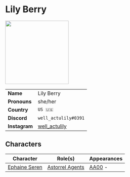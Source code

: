 # Lily Berry

<img src="https://cdn.discordapp.com/avatars/userid/imageid.png?size=256" height="200" />

|||
| --- | --- |
| **Name** | Lily Berry | player.3
| **Pronouns** | she/her |
| **Country** | `US 🇺🇸` |
| **Discord** | `well_actulily#0391` |
| **Instagram** | [well_actulily](https://www.instagram.com/well_actulily/) |

## Characters

| Character | Role(s) | Appearances |
| --- | --- | --- |
| [Ephaine Seren](../characters/ephaine-seren.md) | [Astorrel Agents](../campaigns/astorrel-agents.md) | [AA00](../sessions/AA00.md) - |
